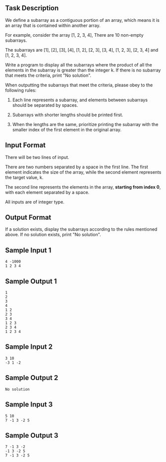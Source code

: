 ﻿## Task Description

We define a subarray as a contiguous portion of an array, which means it is an array that is contained within another array.

For example, consider the array [1, 2, 3, 4], There are 10 non-empty subarrays. 

The subarrays are [1], [2], [3], [4], [1, 2], [2, 3], [3, 4], [1, 2, 3], [2, 3, 4] and [1, 2, 3, 4].

Write a program to display all the subarrays where the product of all the elements in the subarray is greater than the integer k. If there is no subarray that meets the criteria, print "No solution".

When outputting the subarrays that meet the criteria, please obey to the following rules:

1. Each line represents a subarray, and elements between subarrays should be separated by spaces.

2. Subarrays with shorter lengths should be printed first.

3. When the lengths are the same, prioritize printing the subarray with the smaller index of the first element in the original array.

## Input Format
There will be two lines of input.

There are two numbers separated by a space in the first line. The first element indicates the size of the array, while the second element represents the target value, k.

The second line represents the elements in the array, **starting from index 0**, with each element separated by a space.

All inputs are of integer type.

## Output Format
If a solution exists, display the subarrays according to the rules mentioned above. If no solution exists, print "No solution".

## Sample Input 1
```
4 -1000
1 2 3 4
```

## Sample Output 1
```
1
2
3
4
1 2
2 3
3 4
1 2 3
2 3 4
1 2 3 4
```

## Sample Input 2
```
3 10
-3 1 -2
```

## Sample Output 2
```
No solution
```

## Sample Input 3
```
5 10
7 -1 3 -2 5
```

## Sample Output 3
```
7 -1 3 -2
-1 3 -2 5
7 -1 3 -2 5
```
